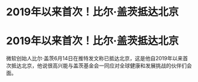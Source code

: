 # 2019年以来首次！比尔·盖茨抵达北京

# 2019年以来首次！比尔·盖茨抵达北京

微软创始人比尔·盖茨6月14日在推特发文称已抵达北京，这是他自2019年以来首次抵达北京，他说很高兴能与盖茨基金会一同应对全球健康和发展挑战的伙伴们会面。

